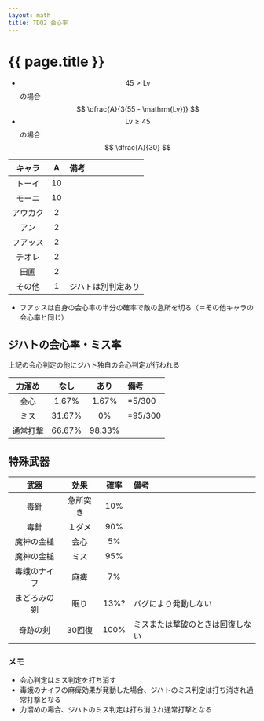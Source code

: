 ```yaml
---
layout: math
title: TDQ2 会心率
---
```


# {{ page.title }}

* $$ 45 \gt \mathrm{Lv} $$ の場合
$$ \dfrac{A}{3(55 - \mathrm{Lv})} $$
* $$ \mathrm{Lv} \ge 45 $$ の場合
$$ \dfrac{A}{30} $$

| キャラ   | A  | 備考 |
|:--------:|:--:|:-----|
| トーイ   | 10 |
| モーニ   | 10 |
| アウカク |  2 |
| アン     |  2 |
| フアッス |  2 |
| チオレ   |  2 |
| 田圃     |  2 |
| その他   |  1 | ジハトは別判定あり

* フアッスは自身の会心率の半分の確率で敵の急所を切る（＝その他キャラの会心率と同じ）

## ジハトの会心率・ミス率

上記の会心判定の他にジハト独自の会心判定が行われる

| 力溜め   | なし   | あり   | 備考 |
|:--------:|:------:|:------:|:-----|
| 会心     |  1.67% |  1.67% | =5/300
| ミス     | 31.67% |  0%    | =95/300
| 通常打撃 | 66.67% | 98.33% |


## 特殊武器

| 武器         | 効果     | 確率 | 備考 |
|:------------:|:--------:|:----:|:-----|
| 毒針         | 急所突き | 10%  |
| 毒針         | １ダメ   | 90%  |
| 魔神の金槌   | 会心     |  5%  |
| 魔神の金槌   | ミス     | 95%  |
| 毒蛾のナイフ | 麻痺     |  7%  |
| まどろみの剣 | 眠り     | 13%? | バグにより発動しない
| 奇跡の剣     | 30回復   | 100% | ミスまたは撃破のときは回復しない


### メモ

* 会心判定はミス判定を打ち消す
* 毒蛾のナイフの麻痺効果が発動した場合、ジハトのミス判定は打ち消され通常打撃となる
* 力溜めの場合、ジハトのミス判定は打ち消され通常打撃となる

